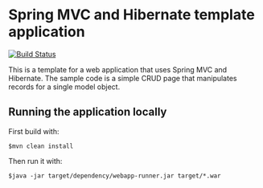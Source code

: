 # Spring MVC and Hibernate template application

[![Build Status](https://secure.travis-ci.org/toamitkumar/heroku-test.png)](http://travis-ci.org/toamitkumar/heroku-test)

This is a template for a web application that uses Spring MVC and Hibernate. 
The sample code is a simple CRUD page that manipulates records for a single model object.

## Running the application locally

First build with:

    $mvn clean install

Then run it with:

    $java -jar target/dependency/webapp-runner.jar target/*.war

